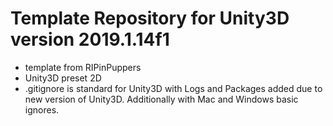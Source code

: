 # Template Repository for Unity3D version 2019.1.14f1
- template from RIPinPuppers
- Unity3D preset 2D
- .gitignore is standard for Unity3D with Logs and Packages added due to new version of Unity3D. 
  Additionally with Mac and Windows basic ignores.
